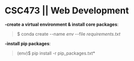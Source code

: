 CSC473 || Web Development
======================

**-create a virtual environment & install core packages**:
> $ conda create --name *env* --file *requirements.txt*

**-install pip packages**:
> (env)$ pip install -r pip_packages.txt*
